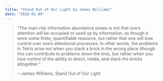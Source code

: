 ```yaml
---
title: "Stand Out of Our Light by James Williams"
date: "2020-01-09"
---
```


> “The main risk information abundance poses is not that one’s attention will be occupied or used up by information, as though it were some finite, quantifiable resource, but rather that one will lose control over one’s attentional processes. In other words, the problems in Tetris arise not when you stack a brick in the wrong place (though this can contribute to problems down the line), but rather when you lose control of the ability to direct, rotate, and stack the bricks altogether.”
> 
> —James Williams, Stand Out of Our Light
